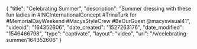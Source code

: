 {
    "title": "Celebrating Summer",
    "description": "Summer dressing with these fun ladies in #INCInternationalConcept #TrinaTurk for #MemorialDayWeekend #MacysStyleCrew #BeOurGuest @macysvisual41",
    "videoid": "164352606",
    "date_created": "1527263176",
    "date_modified": "1546466798",
    "type": "captivate",
    "layout": "video",
    "url": "\/v\/celebrating-summer\/164352606"
}